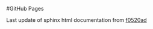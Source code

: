 #GitHub Pages

Last update of sphinx html documentation from [f0520ad](https://github.com/sudlab/IsoSLAM/tree/f0520add637b8b940b392b2b722c2e5c6f09c8e4)
